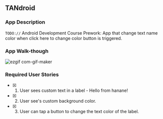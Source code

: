 
## TANdroid

### App Description
`TODO://` Android Development Course Prework: App that change text name color when click here to change color button is triggered.


### App Walk-though


![ezgif com-gif-maker](https://user-images.githubusercontent.com/49354774/147844108-af994975-63dc-4adb-855e-7d188c671dd5.gif)

### Required User Stories
- [x] 1. User sees custom text in a label - Hello from hanane!
- [x] 2. User see's custom background color.
- [x] 3. User can tap a button to change the text color of the label.
